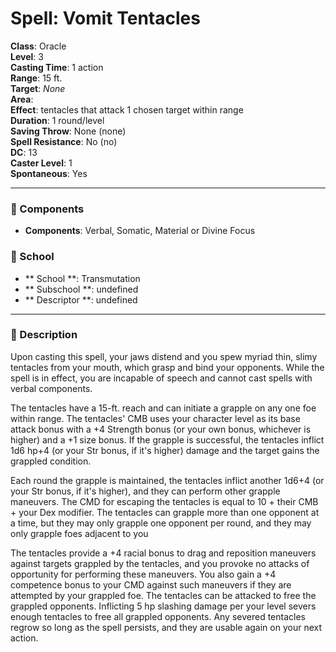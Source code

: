 
# Spell: Vomit Tentacles
**Class**: Oracle  
**Level**: 3  
**Casting Time**: 1 action  
**Range**: 15 ft.  
**Target**: _None_  
**Area**:   
**Effect**: tentacles that attack 1 chosen target within range  
**Duration**: 1 round/level  
**Saving Throw**: None (none)  
**Spell Resistance**: No (no)  
**DC**: 13  
**Caster Level**: 1  
**Spontaneous**: Yes

---

### 🔮 Components
- **Components**: Verbal, Somatic, Material or Divine Focus

### 🏫 School
- ** School **: Transmutation
- ** Subschool **: undefined
- ** Descriptor **: undefined
---

### 📜 Description
Upon casting this spell, your jaws distend and you spew myriad thin, slimy tentacles from your mouth, which grasp and bind your opponents. While the spell is in effect, you are incapable of speech and cannot cast spells with verbal components.

The tentacles have a 15-ft. reach and can initiate a grapple on any one foe within range. The tentacles' CMB uses your character level as its base attack bonus with a +4 Strength bonus (or your own bonus, whichever is higher) and a +1 size bonus. If the grapple is successful, the tentacles inflict 1d6 hp+4 (or your Str bonus, if it's higher) damage and the target gains the grappled condition.

Each round the grapple is maintained, the tentacles inflict another 1d6+4 (or your Str bonus, if it's higher), and they can perform other grapple maneuvers. The CMD for escaping the tentacles is equal to 10 + their CMB + your Dex modifier. The tentacles can grapple more than one opponent at a time, but they may only grapple one opponent per round, and they may only grapple foes adjacent to you

The tentacles provide a +4 racial bonus to drag and reposition maneuvers against targets grappled by the tentacles, and you provoke no attacks of opportunity for performing these maneuvers. You also gain a +4 competence bonus to your CMD against such maneuvers if they are attempted by your grappled foe. The tentacles can be attacked to free the grappled opponents. Inflicting 5 hp slashing damage per your level severs enough tentacles to free all grappled opponents. Any severed tentacles regrow so long as the spell persists, and they are usable again on your next action.
